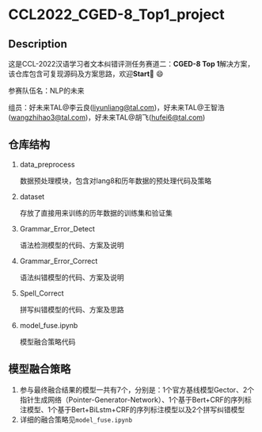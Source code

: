 # CCL2022_CGED-8_Top1_project
## Description 
这是CCL-2022汉语学习者文本纠错评测任务赛道二：**CGED-8 Top 1**解决方案，该仓库包含可复现源码及方案思路，欢迎**Start**👏 😄

参赛队伍名：NLP的未来

组员：好未来TAL@李云良(liyunliang@tal.com)，好未来TAL@王智浩(wangzhihao3@tal.com)，好未来TAL@胡飞(hufei6@tal.com)
## 仓库结构
1. data_preprocess

    数据预处理模块，包含对lang8和历年数据的预处理代码及策略
2. dataset

    存放了直接用来训练的历年数据的训练集和验证集
3. Grammar_Error_Detect

    语法检测模型的代码、方案及说明
4. Grammar_Error_Correct

    语法纠错模型的代码、方案及说明

5. Spell_Correct

    拼写纠错模型的代码、方案及思路

6. model_fuse.ipynb

    模型融合策略代码
## 模型融合策略
1. 参与最终融合结果的模型一共有7个，分别是：1个官方基线模型Gector、2个指针生成网络（Pointer-Generator-Network）、1个基于Bert+CRF的序列标注模型、1个基于Bert+BiLstm+CRF的序列标注模型以及2个拼写纠错模型
2. 详细的融合策略见`model_fuse.ipynb`

